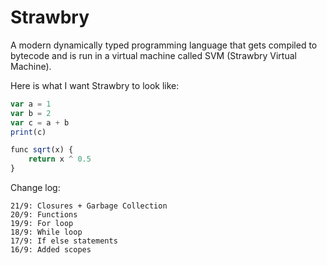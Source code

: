 # Strawbry
A modern dynamically typed programming language that gets compiled to bytecode and is run in a virtual machine called SVM (Strawbry Virtual Machine). 

Here is what I want Strawbry to look like:
```js
var a = 1
var b = 2
var c = a + b
print(c)

func sqrt(x) {
    return x ^ 0.5
}
```

Change log:
```
21/9: Closures + Garbage Collection
20/9: Functions
19/9: For loop
18/9: While loop
17/9: If else statements
16/9: Added scopes
```